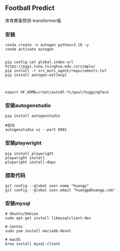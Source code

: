 ## Football Predict
体育赛事预测-transformer版
### 安装
```
conda create -n autogen python=3.10 -y
conda activate autogen


pip config set global.index-url https://pypi.tuna.tsinghua.edu.cn/simple/
pip install -r src_muti_agent/requirements.txt
pip install autogen-ext[mcp]



export HF_HOME=/root/autodl-fs/paul/huggingface
```

### 安装autogenstudio
```
pip install autogenstudio

#启动
autogenstudio ui --port 8081
```

### 安装playwright
```
pip install playwright
playwright install
playwright install-deps
```

### 提取代码
```
git config --global user.name "huangp"
git config --global user.email "huangp@huangp.com"

```

### 安装mysql
```
# Ubuntu/Debian
sudo apt-get install libmysqlclient-dev

# Centos
sudo yum install mariadb-devel

# macOS
brew install mysql-client
```